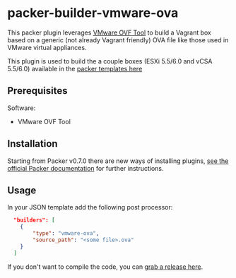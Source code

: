 # packer-builder-vmware-ova

This packer plugin leverages [VMware OVF Tool](http://www.vmware.com/support/developer/ovf) to build a Vagrant box based on a generic (not already Vagrant friendly) OVA file like those used in VMware virtual appliances.

This plugin is used to build the a couple boxes (ESXi 5.5/6.0 and vCSA 5.5/6.0) available in the [packer templates here](https://github.com/spiegela/packer-templates)

## Prerequisites

Software:

  * VMware OVF Tool

## Installation

Starting from Packer v0.7.0 there are new ways of installing plugins, [see the official Packer documentation](http://www.packer.io/docs/extend/plugins.html) for further instructions.

## Usage

In your JSON template add the following post processor:

```json
  "builders": [
    {
        "type": "vmware-ova",
        "source_path": "<some file>.ova"
    }
  ]
```

If you don't want to compile the code, you can [grab a release here](https://github.com/spiegela/packer-builder-vmware-ova/releases).
